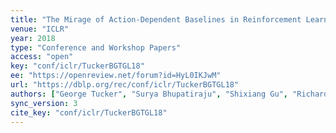 ```yaml
---
title: "The Mirage of Action-Dependent Baselines in Reinforcement Learning."
venue: "ICLR"
year: 2018
type: "Conference and Workshop Papers"
access: "open"
key: "conf/iclr/TuckerBGTGL18"
ee: "https://openreview.net/forum?id=HyL0IKJwM"
url: "https://dblp.org/rec/conf/iclr/TuckerBGTGL18"
authors: ["George Tucker", "Surya Bhupatiraju", "Shixiang Gu", "Richard E. Turner", "Zoubin Ghahramani", "Sergey Levine"]
sync_version: 3
cite_key: "conf/iclr/TuckerBGTGL18"
---
```

